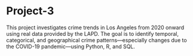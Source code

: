 # Project-3
This project investigates crime trends in Los Angeles from 2020 onward using real data provided by the LAPD. The goal is to identify temporal, categorical, and geographical crime patterns—especially changes due to the COVID-19 pandemic—using Python, R, and SQL.
